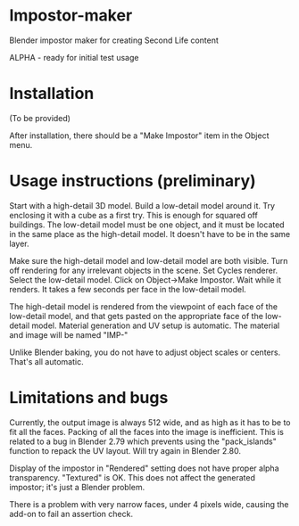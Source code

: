 # Impostor-maker
Blender impostor maker for creating Second Life content

ALPHA - ready for initial test usage    

# Installation
(To be provided)

After installation, there should be a "Make Impostor" item in the Object menu.

# Usage instructions (preliminary)

Start with a high-detail 3D model. Build a low-detail model around it.
Try enclosing it with a cube as a first try. This is enough for squared off
buildings. The low-detail model must be one object, and it must be located
in the same place as the high-detail model. It doesn't have to be in the same
layer.

Make sure the high-detail model and low-detail model are both visible. Turn off
rendering for any irrelevant objects in the scene. Set Cycles renderer.
Select the low-detail model. Click on Object->Make Impostor. Wait while it renders.
It takes a few seconds per face in the low-detail model.

The high-detail model is rendered from the viewpoint of each face of the low-detail model,
and that gets pasted on the appropriate face of the low-detail model. Material generation
and UV setup is automatic. The material and image will be named "IMP-<name of object>"

Unlike Blender baking, you do not have to adjust object scales or centers. That's all automatic. 

# Limitations and bugs

Currently, the output image is always 512 wide, and as high as it has to be to fit all the faces.
Packing of all the faces into the image is inefficient. This is related to a bug in Blender 2.79
which prevents using the "pack_islands" function to repack the UV layout. Will try again in 
Blender 2.80. 

Display of the impostor in "Rendered" setting does not have proper alpha transparency. "Textured" 
is OK.  This does not affect the generated impostor; it's just a Blender problem.

There is a problem with very narrow faces, under 4 pixels wide, causing the add-on to fail an
assertion check.
